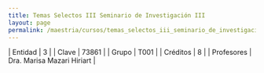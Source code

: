 ```yaml
---
title: Temas Selectos III Seminario de Investigación III
layout: page
permalink: /maestria/cursos/temas_selectos_iii_seminario_de_investigacion_iii/
---
```




| Entidad | 3 |
| Clave | 73861 |
| Grupo | T001 |
| Créditos | 8 |
| Profesores | Dra. Marisa Mazari Hiriart |
